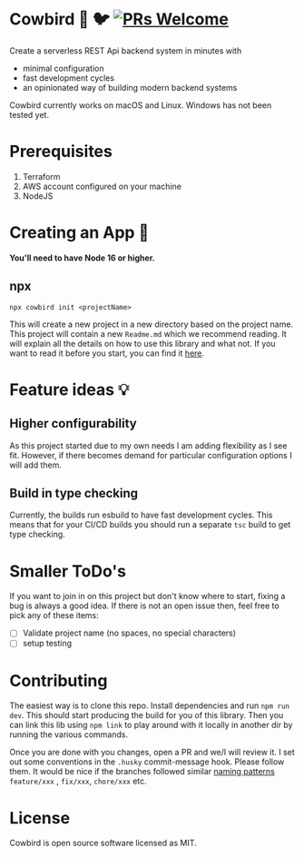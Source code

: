 # Cowbird 🐄 🐦 [![PRs Welcome](https://img.shields.io/badge/PRs-welcome-green.svg)](https://github.com/facebook/create-react-app/blob/main/CONTRIBUTING.md)

Create a serverless REST Api backend system in minutes with

- minimal configuration
- fast development cycles
- an opinionated way of building modern backend systems

Cowbird currently works on macOS and Linux. Windows has not been tested yet.

# Prerequisites

1. Terraform
2. AWS account configured on your machine
3. NodeJS 

# Creating an App 🔨

**You'll need to have Node 16 or higher.**

## npx

```npx cowbird init <projectName>```

This will create a new project in a new directory based on the project name. This project will contain a new `Readme.md`
which we recommend reading. It will explain all the details on how to use this library and what not. If you want to read it before you start, you can find it [here](templates/core/README.md).

# Feature ideas 💡

## Higher configurability

As this project started due to my own needs I am adding flexibility as I see fit. However, if there becomes demand for
particular configuration options I will add them.

## Build in type checking

Currently, the builds run esbuild to have fast development cycles. This means that for your CI/CD builds you should run
a
separate `tsc` build to get type checking.

# Smaller ToDo's

If you want to join in on this project but don't know where to start, fixing a bug is always a good idea. If there is
not an open issue then, feel free to pick any of these items:

- [ ] Validate project name (no spaces, no special characters)
- [ ] setup testing

# Contributing

The easiest way is to clone this repo. Install dependencies and run `npm run dev`. This should start producing the build
for you of this library. Then you can link this lib using `npm link` to play around with it locally in another dir by
running the various commands.

Once you are done with you changes, open a PR and we/I will review it. I set out some conventions in the `.husky`
commit-message hook. Please follow them. It would be nice if the branches followed
similar [naming patterns](https://gist.github.com/joshbuchea/6f47e86d2510bce28f8e7f42ae84c716) `feature/xxx`
, `fix/xxx`, `chore/xxx` etc.

# License

Cowbird is open source software licensed as MIT.

